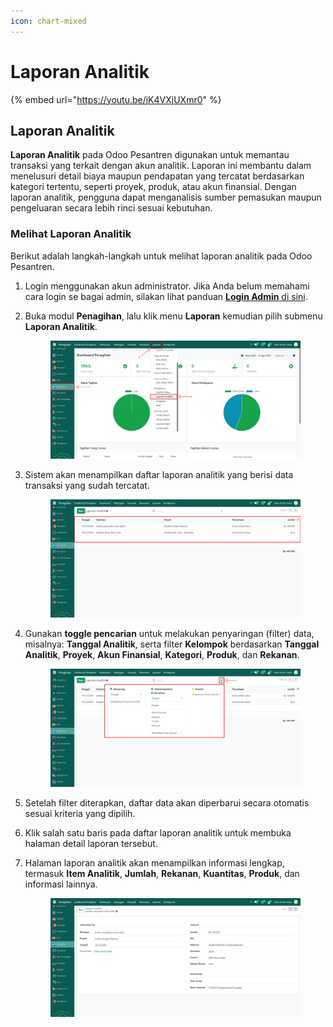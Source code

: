 ```yaml
---
icon: chart-mixed
---
```


# Laporan Analitik

{% embed url="https://youtu.be/jK4VXjUXmr0" %}

## Laporan Analitik

**Laporan Analitik** pada Odoo Pesantren digunakan untuk memantau transaksi yang terkait dengan akun analitik. Laporan ini membantu dalam menelusuri detail biaya maupun pendapatan yang tercatat berdasarkan kategori tertentu, seperti proyek, produk, atau akun finansial. Dengan laporan analitik, pengguna dapat menganalisis sumber pemasukan maupun pengeluaran secara lebih rinci sesuai kebutuhan.

### Melihat Laporan Analitik

Berikut adalah langkah-langkah untuk melihat laporan analitik pada Odoo Pesantren.&#x20;

1. Login menggunakan akun administrator. Jika Anda belum memahami cara login se bagai admin, silakan lihat panduan [**Login Admin** di sini](../../../panduan-login/login-admin.md).
2.  Buka modul **Penagihan**, lalu klik menu **Laporan** kemudian pilih submenu **Laporan Analitik**.

    <figure><img src="../../../.gitbook/assets/images-791.png" alt=""><figcaption></figcaption></figure>


3.  Sistem akan menampilkan daftar laporan analitik yang berisi data transaksi yang sudah tercatat.

    <figure><img src="../../../.gitbook/assets/images-792.png" alt=""><figcaption></figcaption></figure>


4.  Gunakan **toggle pencarian** untuk melakukan penyaringan (filter) data, misalnya: **Tanggal Analitik**, serta filter **Kelompok** berdasarkan **Tanggal Analitik**, **Proyek**, **Akun Finansial**, **Kategori**, **Produk**, dan **Rekanan**.

    <figure><img src="../../../.gitbook/assets/images-793.png" alt=""><figcaption></figcaption></figure>


5. Setelah filter diterapkan, daftar data akan diperbarui secara otomatis sesuai kriteria yang dipilih.
6. Klik salah satu baris pada daftar laporan analitik untuk membuka halaman detail laporan tersebut.
7.  Halaman laporan analitik akan menampilkan informasi lengkap, termasuk **Item Analitik**, **Jumlah**, **Rekanan**, **Kuantitas**, **Produk**, dan informasi lainnya.

    <figure><img src="../../../.gitbook/assets/images-794.png" alt=""><figcaption></figcaption></figure>

